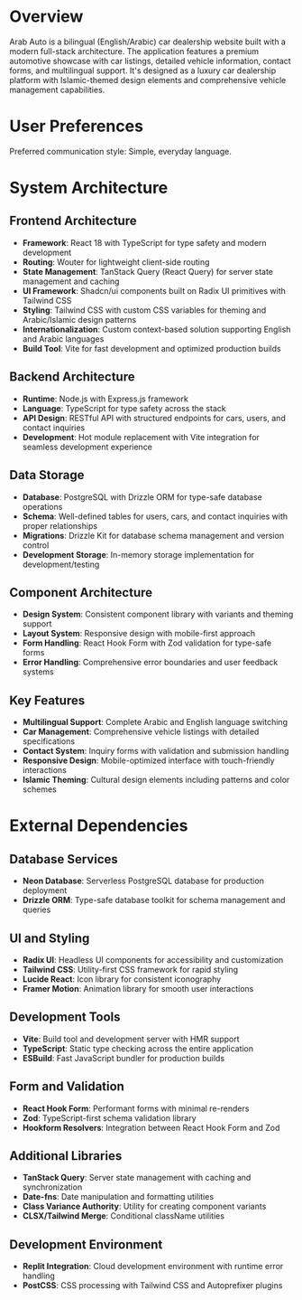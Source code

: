 # Overview

Arab Auto is a bilingual (English/Arabic) car dealership website built with a modern full-stack architecture. The application features a premium automotive showcase with car listings, detailed vehicle information, contact forms, and multilingual support. It's designed as a luxury car dealership platform with Islamic-themed design elements and comprehensive vehicle management capabilities.

# User Preferences

Preferred communication style: Simple, everyday language.

# System Architecture

## Frontend Architecture
- **Framework**: React 18 with TypeScript for type safety and modern development
- **Routing**: Wouter for lightweight client-side routing
- **State Management**: TanStack Query (React Query) for server state management and caching
- **UI Framework**: Shadcn/ui components built on Radix UI primitives with Tailwind CSS
- **Styling**: Tailwind CSS with custom CSS variables for theming and Arabic/Islamic design patterns
- **Internationalization**: Custom context-based solution supporting English and Arabic languages
- **Build Tool**: Vite for fast development and optimized production builds

## Backend Architecture
- **Runtime**: Node.js with Express.js framework
- **Language**: TypeScript for type safety across the stack
- **API Design**: RESTful API with structured endpoints for cars, users, and contact inquiries
- **Development**: Hot module replacement with Vite integration for seamless development experience

## Data Storage
- **Database**: PostgreSQL with Drizzle ORM for type-safe database operations
- **Schema**: Well-defined tables for users, cars, and contact inquiries with proper relationships
- **Migrations**: Drizzle Kit for database schema management and version control
- **Development Storage**: In-memory storage implementation for development/testing

## Component Architecture
- **Design System**: Consistent component library with variants and theming support
- **Layout System**: Responsive design with mobile-first approach
- **Form Handling**: React Hook Form with Zod validation for type-safe forms
- **Error Handling**: Comprehensive error boundaries and user feedback systems

## Key Features
- **Multilingual Support**: Complete Arabic and English language switching
- **Car Management**: Comprehensive vehicle listings with detailed specifications
- **Contact System**: Inquiry forms with validation and submission handling
- **Responsive Design**: Mobile-optimized interface with touch-friendly interactions
- **Islamic Theming**: Cultural design elements including patterns and color schemes

# External Dependencies

## Database Services
- **Neon Database**: Serverless PostgreSQL database for production deployment
- **Drizzle ORM**: Type-safe database toolkit for schema management and queries

## UI and Styling
- **Radix UI**: Headless UI components for accessibility and customization
- **Tailwind CSS**: Utility-first CSS framework for rapid styling
- **Lucide React**: Icon library for consistent iconography
- **Framer Motion**: Animation library for smooth user interactions

## Development Tools
- **Vite**: Build tool and development server with HMR support
- **TypeScript**: Static type checking across the entire application
- **ESBuild**: Fast JavaScript bundler for production builds

## Form and Validation
- **React Hook Form**: Performant forms with minimal re-renders
- **Zod**: TypeScript-first schema validation library
- **Hookform Resolvers**: Integration between React Hook Form and Zod

## Additional Libraries
- **TanStack Query**: Server state management with caching and synchronization
- **Date-fns**: Date manipulation and formatting utilities
- **Class Variance Authority**: Utility for creating component variants
- **CLSX/Tailwind Merge**: Conditional className utilities

## Development Environment
- **Replit Integration**: Cloud development environment with runtime error handling
- **PostCSS**: CSS processing with Tailwind CSS and Autoprefixer plugins